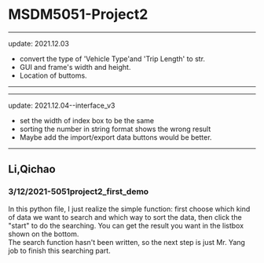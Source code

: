 # MSDM5051-Project2

---
update: 2021.12.03
* convert the type of 'Vehicle Type'and 'Trip Length' to str.
* GUI and frame's width and height.
* Location of buttoms.
---

---
update: 2021.12.04--interface_v3
* set the width of index box to be the same
* sorting the number in string format shows the wrong result
* Maybe add the import/export data buttons would be better.
---

## Li,Qichao
### 3/12/2021-5051project2_first_demo
In this python file, I just realize the simple function: first choose which kind of data we want to search and which way to sort the data, then click the "start" to do the searching. You can get the result you want in the listbox shown on the bottom.<br>
The search function hasn't been written, so the next step is just Mr. Yang job to finish this searching part.


